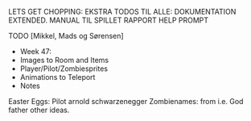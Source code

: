 LETS GET CHOPPING:
EKSTRA TODOS TIL ALLE:
DOKUMENTATION EXTENDED.
MANUAL TIL SPILLET
RAPPORT
HELP PROMPT

TODO [Mikkel, Mads og Sørensen]
- Week 47:
 - Images to Room and Items
 - Player/Pilot/Zombiesprites
 - Animations to Teleport
 - Notes

Easter Eggs:
Pilot arnold schwarzenegger
Zombienames: from i.e. God father other ideas.
